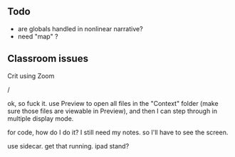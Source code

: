 ## Todo
- are globals handled in nonlinear narrative?
- need "map" ?

## Classroom issues

Crit using Zoom


/

ok, so fuck it. use Preview to open all files in the "Context" folder (make sure those files are viewable in Preview), and then I can step through in multiple display mode.

for code, how do I do it? I still need my notes. so I'll have to see the screen.

use sidecar. get that running. ipad stand?
